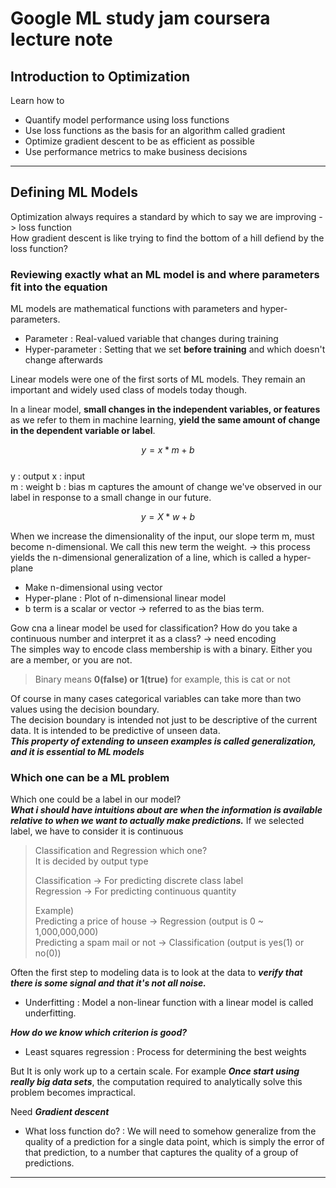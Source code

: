 # Google ML study jam coursera lecture note

## Introduction to Optimization

Learn how to

- Quantify model performance using loss functions
- Use loss functions as the basis for an algorithm called gradient
- Optimize gradient descent to be as efficient as possible
- Use performance metrics to make business decisions

---

## Defining ML Models

Optimization always requires a standard by which to say we are improving -> loss function  
How gradient descent is like trying to find the bottom of a hill defiend by the loss function?  

### Reviewing exactly what an ML model is and where parameters fit into the equation

ML models are mathematical functions with parameters and hyper-parameters.

- Parameter         : Real-valued variable that changes during training
- Hyper-parameter   : Setting that we set **before training** and which doesn't change afterwards

Linear models were one of the first sorts of ML models. They remain an important and widely used class of models today though.  

In a linear model, **small changes in the independent variables, or features** as we refer to them in machine learning, **yield the same amount of change in the dependent variable or label**.  

$$ y = x*m + b $$  
y : output  x : input  
m : weight  b : bias
m captures the amount of change we've observed in our label in response to a small change in our future.

$$ y = X*w + b$$

When we increase the dimensionality of the input, our slope term m, must become n-dimensional. We call this new term the weight. -> this process yields the n-dimensional generalization of a line, which is called a hyper-plane

- Make n-dimensional using vector
- Hyper-plane : Plot of n-dimensional linear model  
- b term is a scalar or vector -> referred to as the bias term.

Gow cna a linear model be used for classification? How do you take a continuous number and interpret it as a class? -> need encoding  
The simples way to encode class membership is with a binary. Either you are a member, or you are not.

> Binary means **0(false) or 1(true)**
> for example, this is cat or not

Of course in many cases categorical variables can take more than two values using the decision boundary.  
The decision boundary is intended not just to be descriptive of the current data. It is intended to be predictive of unseen data.  
***This property of extending to unseen examples is called generalization, and it is essential to ML models***

### Which one can be a ML problem

Which one could be a label in our model?  
***What i should have intuitions about are when the information is available relative to when we want to actually make predictions.***
If we selected label, we have to consider it is continuous  

> Classification and Regression which one?  
> It is decided by output type  
>   
> Classification    -> For predicting discrete class label  
> Regression        -> For predicting continuous quantity  
> 
> Example)  
> Predicting a price of house -> Regression (output is 0 ~ 1,000,000,000)  
> Predicting a spam mail or not -> Classification (output is yes(1) or no(0))

Often the first step to modeling data is to look at the data to ***verify that there is some signal and that it's not all noise.***

- Underfitting : Model a non-linear function with a linear model is called underfitting.
  
***How do we know which criterion is good?***

- Least squares regression : Process for determining the best weights

But It is only work up to a certain scale. For example ***Once start using really big data sets***, the computation required to analytically solve this problem becomes impractical.  

Need ***Gradient descent***  

- What loss function do? : We will need to somehow generalize from the quality of a prediction for a single data point, which is simply the error of that prediction, to a number that captures the quality of a group of predictions.

---


